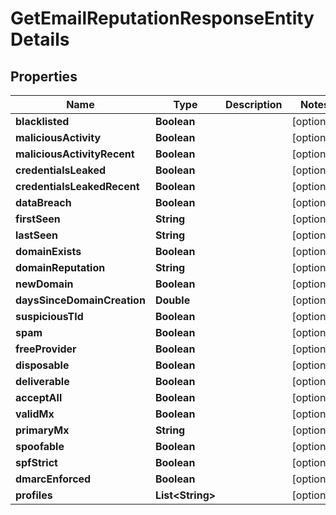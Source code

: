 

# GetEmailReputationResponseEntityDetails


## Properties

| Name | Type | Description | Notes |
|------------ | ------------- | ------------- | -------------|
|**blacklisted** | **Boolean** |  |  [optional] |
|**maliciousActivity** | **Boolean** |  |  [optional] |
|**maliciousActivityRecent** | **Boolean** |  |  [optional] |
|**credentialsLeaked** | **Boolean** |  |  [optional] |
|**credentialsLeakedRecent** | **Boolean** |  |  [optional] |
|**dataBreach** | **Boolean** |  |  [optional] |
|**firstSeen** | **String** |  |  [optional] |
|**lastSeen** | **String** |  |  [optional] |
|**domainExists** | **Boolean** |  |  [optional] |
|**domainReputation** | **String** |  |  [optional] |
|**newDomain** | **Boolean** |  |  [optional] |
|**daysSinceDomainCreation** | **Double** |  |  [optional] |
|**suspiciousTld** | **Boolean** |  |  [optional] |
|**spam** | **Boolean** |  |  [optional] |
|**freeProvider** | **Boolean** |  |  [optional] |
|**disposable** | **Boolean** |  |  [optional] |
|**deliverable** | **Boolean** |  |  [optional] |
|**acceptAll** | **Boolean** |  |  [optional] |
|**validMx** | **Boolean** |  |  [optional] |
|**primaryMx** | **String** |  |  [optional] |
|**spoofable** | **Boolean** |  |  [optional] |
|**spfStrict** | **Boolean** |  |  [optional] |
|**dmarcEnforced** | **Boolean** |  |  [optional] |
|**profiles** | **List&lt;String&gt;** |  |  [optional] |



